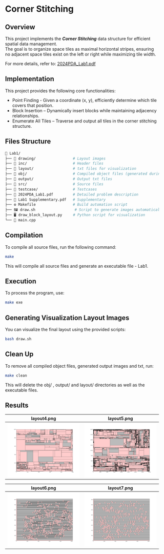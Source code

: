 # Corner Stitching

## Overview
This project implements the ***Corner Stitching*** data structure for efficient spatial data management. <br>
The goal is to organize space tiles as maximal horizontal stripes, ensuring no adjacent space tiles exist on the left or right while maximizing tile width.

For more details, refer to: [2024PDA_Lab1.pdf](2024PDA_Lab1.pdf)

## Implementation
This project provides the following core functionalities:
- Point Finding - Given a coordinate (x, y), efficiently determine which tile covers that position.
- Block Insertion – Dynamically insert blocks while maintaining adjacency relationships.
- Enumerate All Tiles – Traverse and output all tiles in the corner stitching structure.

## Files Structure
```sh
📂 Lab1/
├── 📁 drawing/                 # Layout images 
├── 📁 inc/                     # Header files
├── 📁 layout/                  # txt files for visualization
├── 📁 obj/                     # Compiled object files (generated during compilation)
├── 📁 output/                  # Output txt files
├── 📁 src/                     # Source files
├── 📁 testcase/                # Testcases
├── 📄 2024PDA_Lab1.pdf         # Detailed problem description
├── 📄 Lab1 Supplementary.pdf   # Supplementary
├── ⚙️ Makefile                 # Build automation script
├── 🖼️ draw.sh                  # Script to generate images automatically
├── 🖥️ draw_block_layout.py     # Python script for visualization
└── 📜 main.cpp                 

```

## Compilation
To compile all source files, run the following command:
```sh
make
```
This will compile all source files and generate an executable file - Lab1.

## Execution
To process the program, use:
```sh
make exe
```

## Generating Visualization Layout Images
You can visualize the final layout using the provided scripts:
```sh
bash draw.sh
```

## Clean Up
To remove all compiled object files, generated output images and txt, run:
```sh
make clean
```
This will delete the obj/ , output/ and layout/ directories as well as the executable files.

## Results
| layout4.png                      | layout5.png                      |
|:--------------------------------:|:--------------------------------:|
| ![Layout 4](drawing/layout4.png) | ![Layout 5](drawing/layout5.png) |

| layout6.png                      | layout7.png                      |
|:--------------------------------:|:--------------------------------:|
| ![Layout 6](drawing/layout6.png) | ![Layout 7](drawing/layout7.png) |
